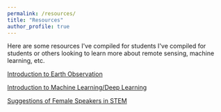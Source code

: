 ```yaml
---
permalink: /resources/
title: "Resources"
author_profile: true
---
```


Here are some resources I've compiled for students I've compiled for students or others looking to learn more about remote sensing, machine learning, etc.

[Introduction to Earth Observation](https://docs.google.com/document/d/1UYxjAyhIkgTUiOCvRwsWo-JBV9y0jmHluC0zWqU5M-Q/edit?usp=sharing)

[Introduction to Machine Learning/Deep Learning](https://docs.google.com/document/d/1xtqhPZUGtitx5JgJLDeUPFqcVEgLpK1Q8l5uktyUHiA/edit?usp=sharing)

[Suggestions of Female Speakers in STEM](https://docs.google.com/document/d/189_iwFQqnH9L2jN2UIHFBjj7frLXbRX7ucuk46J9e6I/edit?usp=sharing)